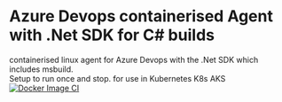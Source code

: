 # Azure Devops containerised Agent with .Net SDK for C# builds
containerised linux agent for Azure Devops with the .Net SDK which includes msbuild.  
Setup to run once and stop.  for use in Kubernetes K8s AKS
[![Docker Image CI](https://github.com/gabrielmccoll/azure_devops_container_agent_dotnet_sdk/actions/workflows/docker-image.yml/badge.svg)](https://github.com/gabrielmccoll/azure_devops_container_agent_dotnet_sdk/actions/workflows/docker-image.yml)
